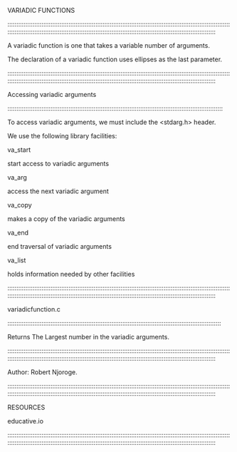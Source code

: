 VARIADIC FUNCTIONS

::::::::::::::::::::::::::::::::::::::::::::::::::::::::::::::::::::::::::::::::::::::::::::::::::::::::::::::::::::::::::::::::::::::::::::::::::::::::::::::::::::::::::::::::::::::::::::::::::::::::::::::::::::::::::::::::::::::::::::::::

A variadic function is one that takes a variable number of arguments.

The declaration of a variadic function uses ellipses as the last parameter.

::::::::::::::::::::::::::::::::::::::::::::::::::::::::::::::::::::::::::::::::::::::::::::::::::::::::::::::::::::::::::::::::::::::::::::::::::::::::::::::::::::::::::::::::::::::::::::::::::::::::::::::::::::::::::::::::::::::::::::::::

Accessing variadic arguments

::::::::::::::::::::::::::::::::::::::::::::::::::::::::::::::::::::::::::::::::::::::::::::::::::::::::::::::::::::::::

To access variadic arguments, we must include the <stdarg.h> header.

We use the following library facilities:


va_start

start access to variadic arguments

va_arg

access the next variadic argument

va_copy

makes a copy of the variadic arguments

va_end

end traversal of variadic arguments

va_list

holds information needed by other facilities

::::::::::::::::::::::::::::::::::::::::::::::::::::::::::::::::::::::::::::::::::::::::::::::::::::::::::::::::::::::::::::::::::::::::::::::::::::::::::::::::::::::::::::::::::::::::::::::::::::::::::::::::::::::::::::::::::::::::::::::::

variadicfunction.c

:::::::::::::::::::::::::::::::::::::::::::::::::::::::::::::::::::::::::::::::::::::::::::::::::::::::::::::::::::::::

Returns The Largest number in the variadic arguments.

::::::::::::::::::::::::::::::::::::::::::::::::::::::::::::::::::::::::::::::::::::::::::::::::::::::::::::::::::::::::::::::::::::::::::::::::::::::::::::::::::::::::::::::::::::::::::::::::::::::::::::::::::::::::::::::::::::::::::::::::

Author: Robert Njoroge.

::::::::::::::::::::::::::::::::::::::::::::::::::::::::::::::::::::::::::::::::::::::::::::::::::::::::::::::::::::::::::::::::::::::::::::::::::::::::::::::::::::::::::::::::::::::::::::::::::::::::::::::::::::::::::::::::::::::::::::::::

RESOURCES

educative.io

::::::::::::::::::::::::::::::::::::::::::::::::::::::::::::::::::::::::::::::::::::::::::::::::::::::::::::::::::::::::::::::::::::::::::::::::::::::::::::::::::::::::::::::::::::::::::::::::::::::::::::::::::::::::::::::::::::::::::::::::
